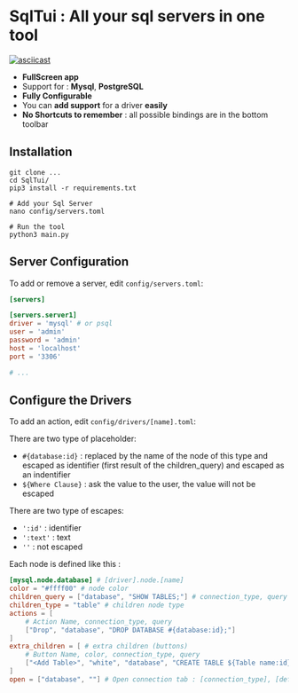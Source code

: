 # SqlTui : All your sql servers in one tool

[![asciicast](https://asciinema.org/a/qErCo8pTVWQGAyB02aRlDKibg.png)](https://asciinema.org/a/qErCo8pTVWQGAyB02aRlDKibg)

 - **FullScreen app**
 - Support for : **Mysql**, **PostgreSQL**
 - **Fully Configurable**
 - You can **add support** for a driver **easily**
 - **No Shortcuts to remember** : all possible bindings are in the bottom toolbar

## Installation

```shell
git clone ...
cd SqlTui/
pip3 install -r requirements.txt

# Add your Sql Server
nano config/servers.toml

# Run the tool
python3 main.py
```

## Server Configuration

To add or remove a server, edit `config/servers.toml`:

```toml
[servers]

[servers.server1]
driver = 'mysql' # or psql
user = 'admin'
password = 'admin'
host = 'localhost'
port = '3306'

# ...
```

## Configure the Drivers

To add an action, edit `config/drivers/[name].toml`:

There are two type of placeholder:
 - `#{database:id}` : replaced by the name of the node of this type and escaped as identifier (first result of the children_query) and escaped as an indentifier
 - `${Where Clause}` : ask the value to the user, the value will not be escaped

There are two type of escapes:
 - `':id'` : identifier
 - `':text'` : text
 - `''` : not escaped

Each node is defined like this :

```toml
[mysql.node.database] # [driver].node.[name]
color = "#ffff00" # node color
children_query = ["database", "SHOW TABLES;"] # connection_type, query
children_type = "table" # children node type
actions = [
    # Action Name, connection_type, query
    ["Drop", "database", "DROP DATABASE #{database:id};"]
]
extra_children = [ # extra children (buttons)
    # Button Name, color, connection_type, query
    ["<Add Table>", "white", "database", "CREATE TABLE ${Table name:id} (${Columns defintion});"]
]
open = ["database", ""] # Open connection tab : [connection_type], [default text] 
```